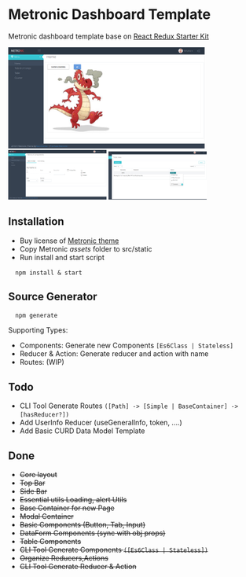 # Metronic Dashboard Template

Metronic dashboard template base on [React Redux Starter Kit](https://github.com/davezuko/react-redux-starter-kit)

<img src="doc/imgs/Screenshot1.png" alt="ScreenShot 1" width="400"/>
<img src="doc/imgs/Screenshot2.png" alt="ScreenShot 2" width="200"/>
<img src="doc/imgs/Screenshot3.png" alt="ScreenShot 3" width="200"/>


## Installation

- Buy license of [Metronic theme](http://keenthemes.com/preview/metronic/)
- Copy Metronic *assets* folder to src/static
- Run install and start script

```
  npm install & start
```
## Source Generator
```
  npm generate
```

Supporting Types:
  - Components: Generate new Components `[Es6Class | Stateless]`
  - Reducer & Action: Generate reducer and action with name
  - Routes: (WIP)

## Todo
- CLI Tool Generate Routes `([Path] -> [Simple | BaseContainer] -> [hasReducer?])`
- Add UserInfo Reducer (useGeneralInfo, token, ....)
- Add Basic CURD Data Model Template

## Done
- ~~Core layout~~
- ~~Top Bar~~
- ~~Side Bar~~
- ~~Essential utils Loading, alert Utils~~
- ~~Base Container for new Page~~
- ~~Modal Container~~
- ~~Basic Components (Button, Tab, Input)~~
- ~~DataForm Components (sync with obj props)~~
- ~~Table Components~~
- ~~CLI Tool Generate Components `([Es6Class | Stateless])`~~
- ~~Organize Reducers,Actions~~
- ~~CLI Tool Generate Reducer & Action~~
